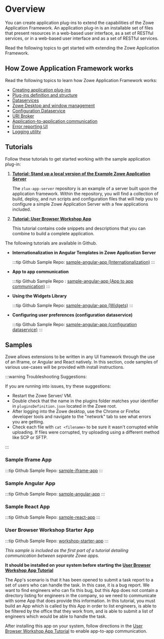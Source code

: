 # Overview

You can create application plug-ins to extend the capabilities of the Zowe Application Framework. An application plug-in is an installable set of files that present resources in a web-based user interface, as a set of RESTful services, or in a web-based user interface and as a set of RESTful services.

Read the following topics to get started with extending the Zowe Application Framework.

## How Zowe Application Framework works

Read the following topics to learn how Zowe Application Framework works:

- [Creating application plug-ins](mvd-creatingappplugins.md)
- [Plug-ins definition and structure](mvd-plugindefandstruct.md)
- [Dataservices](mvd-dataservices.md)
- [Zowe Desktop and window management](mvd-desktopandwindowmgt.md)
- [Configuration Dataservice](mvd-configdataservice.md)
- [URI Broker](mvd-uribroker.md)
- [Application-to-application communication](mvd-apptoappcommunication.md)
- [Error reporting UI](mvd-errorreportingui.md)
- [Logging utility](mvd-logutility.md)

## Tutorials

Follow these tutorials to get started working with the sample application plug-in:

1. **[Tutorial: Stand up a local version of the Example Zowe Application Server](zlux-app-server.md)**

   The `zlux-app-server` repository is an example of a server built upon the application framework. Within the repository, you will find a collection of build, deploy, and run scripts and configuration files that will help you to configure a simple Zowe Application Server with a few applications included.

1. **[Tutorial: User Browser Workshop App](zlux-workshop-user-browser.md)**

   This tutorial contains code snippets and descriptions that you can combine to build a complete application.

The following tutorials are available in Github.

- **Internationalization in Angular Templates in Zowe Application Server**

  :::tip Github Sample Repo:
  [sample-angular-app (Internationalization)](https://github.com/zowe/sample-angular-app/blob/lab/step-2-i18n-complete/README.md)
  :::

- **App to app communication**

  :::tip Github Sample Repo :
  [sample-angular-app (App to app communication)](https://github.com/zowe/sample-angular-app/blob/lab/step-3-app2app-complete/README.md)
  :::

- **Using the Widgets Library**

  :::tip Github Sample Repo:
  [sample-angular-app (Widgets)](https://github.com/zowe/sample-angular-app/blob/lab/step-4-widgets-complete/README.md)
  :::

- **Configuring user preferences (configuration dataservice)**

  :::tip Github Sample Repo:
  [sample-angular-app (configuration dataservice)](https://github.com/zowe/sample-angular-app/blob/lab/step-5-config-complete/README.md)
  :::

## Samples

Zowe allows extensions to be written in any UI framework through the use of an Iframe, or Angular and React natively. In this section, code samples of various use-cases will be provided with install instructions.

:::warning Troubleshooting Suggestions:

If you are running into issues, try these suggestions:

- Restart the Zowe Server/ VM.
- Double check that the name in the plugins folder matches your identifier in `pluginsDefinition.json` located in the Zowe root.
- After logging into the Zowe desktop, use the Chrome or Firefox developer tools and navigate to the "network" tab to see what errors you are getting.
- Check each file with `cat <filename>` to be sure it wasn't corrupted while uploading. If files were corrupted, try uploading using a different method like SCP or SFTP.

:::

### Sample Iframe App

:::tip Github Sample Repo:
[sample-iframe-app](https://github.com/zowe/sample-iframe-app)
:::

### Sample Angular App

:::tip Github Sample Repo:
[sample-angular-app](https://github.com/zowe/sample-angular-app/blob/lab/step-1-hello-world/README.md)
:::

### Sample React App

:::tip Github Sample Repo:
[sample-react-app](https://github.com/zowe/sample-react-app/blob/lab/step-1-hello-world/README.md)
:::

### User Browser Workshop Starter App

:::tip Github Sample Repo:
[workshop-starter-app](https://github.com/zowe/workshop-starter-app)
:::

_This sample is included as the first part of a tutorial detailing communication between separate Zowe apps._

**It should be installed on your system before starting the [User Browser Workshop App Tutorial](zlux-workshop-user-browser.md)**

The App's scenario is that it has been opened to submit a task report to a set of users who can handle the task.
In this case, it is a bug report. We want to find engineers who can fix this bug, but this App does not contain a directory listing for engineers in the company, so we need to communicate with some App that does provide this information.
In this tutorial, you must build an App which is called by this App in order to list engineers, is able to be filtered by the office that they work from, and is able to submit a list of engineers which would be able to handle the task.

After installing this app on your system, follow directions in the [User Browser Workshop App Tutorial](zlux-workshop-user-browser.md) to enable app-to-app communication.
